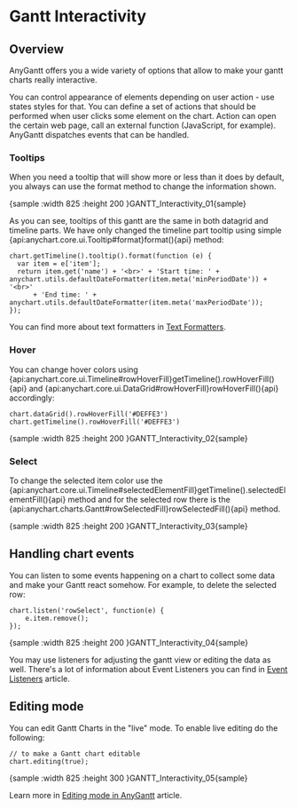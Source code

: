 # Gantt Interactivity
 
## Overview

AnyGantt offers you a wide variety of options that allow to make your gantt charts really interactive.

You can control appearance of elements depending on user action - use states styles for that. You can define a set of actions that should be performed when user clicks some element on the chart. Action can open the certain web page, call an external function (JavaScript, for example). AnyGantt dispatches events that can be handled.

### Tooltips

When you need a tooltip that will show more or less than it does by default, you always can use the format method to change the information shown. 

{sample :width 825 :height 200 }GANTT\_Interactivity\_01{sample}

As you can see, tooltips of this gantt are the same in both datagrid and timeline parts. We have only changed the timeline part tooltip using simple {api:anychart.core.ui.Tooltip#format}format(){api} method:

```
chart.getTimeline().tooltip().format(function (e) {
  var item = e['item'];
  return item.get('name') + '<br>' + 'Start time: ' + anychart.utils.defaultDateFormatter(item.meta('minPeriodDate')) + '<br>'
      + 'End time: ' + anychart.utils.defaultDateFormatter(item.meta('maxPeriodDate'));
});
```

You can find more about text formatters in [Text Formatters](../../Common_Settings/Text_Formatters). 

### Hover

You can change hover colors using {api:anychart.core.ui.Timeline#rowHoverFill}getTimeline().rowHoverFill(){api} and {api:anychart.core.ui.DataGrid#rowHoverFill}rowHoverFill(){api} accordingly:

```
chart.dataGrid().rowHoverFill('#DEFFE3')
chart.getTimeline().rowHoverFill('#DEFFE3')
```

{sample :width 825 :height 200 }GANTT\_Interactivity\_02{sample}

### Select

To change the selected item color use the {api:anychart.core.ui.Timeline#selectedElementFill}getTimeline().selectedElementFill(){api} method and for the selected row there is the {api:anychart.charts.Gantt#rowSelectedFill}rowSelectedFill(){api} method. 

{sample :width 825 :height 200 }GANTT\_Interactivity\_03{sample}

## Handling chart events

You can listen to some events happening on a chart to collect some data and make your Gantt react somehow. For example, to delete the selected row:

```
chart.listen('rowSelect', function(e) {
    e.item.remove();
});
```

{sample :width 825 :height 200 }GANTT\_Interactivity\_04{sample}

You may use listeners for adjusting the gantt view or editing the data as well. There's a lot of information about Event Listeners you can find in [Event Listeners](../Common_Settings/Event_Listeners) article.

## Editing mode

You can edit Gantt Charts in the "live" mode. To enable live editing do the following:

```
// to make a Gantt chart editable
chart.editing(true);
```

{sample :width 825 :height 300 }GANTT\_Interactivity\_05{sample}

Learn more in [Editing mode in AnyGantt](Live_Edit_UI_and_API) article.
